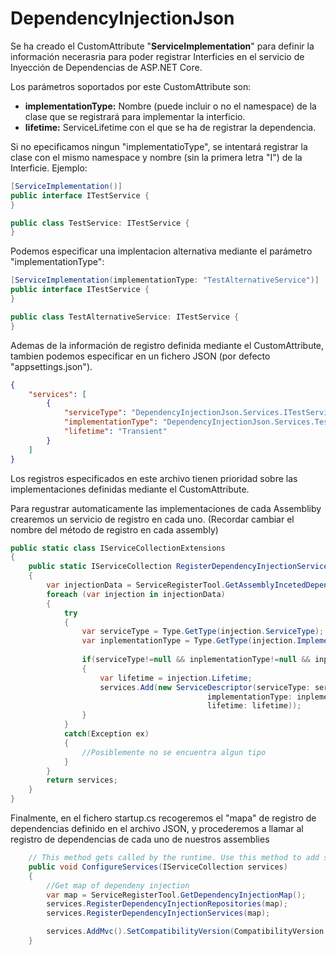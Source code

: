 ﻿# DependencyInjectionJson
Se ha creado el CustomAttribute "**ServiceImplementation**" para definir la información necerasria para poder registrar Interficies en el servicio de Inyección de Dependencias de ASP.NET Core.

Los parámetros soportados por este CustomAttribute son:
+ **implementationType:** Nombre (puede incluir o no el namespace) de la clase que se registrará para implementar la interficio.
+ **lifetime:** ServiceLifetime con el que se ha de registrar la dependencia.

Si no epecificamos ningun "implementatioType", se intentará registrar la clase con el mismo namespace y nombre (sin la primera letra "I") de la Interficie.
Ejemplo:
```csharp
[ServiceImplementation()]
public interface ITestService {
}

public class TestService: ITestService {
}
```


Podemos especificar una implentacion alternativa mediante el parámetro "implementationType":
```csharp
[ServiceImplementation(implementationType: "TestAlternativeService")]
public interface ITestService {
}

public class TestAlternativeService: ITestService {
}
```

Ademas de la información de registro definida mediante el CustomAttribute, tambien podemos especificar en un fichero JSON (por defecto "appsettings.json").

```json
{
    "services": [
        {
            "serviceType": "DependencyInjectionJson.Services.ITestService",
            "implementationType": "DependencyInjectionJson.Services.TestTerceroService",
            "lifetime": "Transient"
        }
    ]
}
```
Los registros especificados en este archivo tienen prioridad sobre las implementaciones definidas mediante el CustomAttribute.

Para regustrar automaticamente las implementaciones de cada Assembliby crearemos un servicio de registro en cada uno.
(Recordar cambiar el nombre del método de registro en cada assembly)
```csharp
public static class IServiceCollectionExtensions
{
    public static IServiceCollection RegisterDependencyInjectionServices(this IServiceCollection services, Dictionary<string, DependencyInjectionInfo> map)
    {
        var injectionData = ServiceRegisterTool.GetAssemblyIncetedDependencies("DependencyInjectionJson.Services", map);
        foreach (var injection in injectionData)
        {
            try
            {
                var serviceType = Type.GetType(injection.ServiceType);
                var inplementationType = Type.GetType(injection.ImplementationType);
                
                if(serviceType!=null && inplementationType!=null && inplementationType.GetInterfaces().Any(c => c == serviceType))
                {
                    var lifetime = injection.Lifetime;
                    services.Add(new ServiceDescriptor(serviceType: serviceType,
                                            implementationType: inplementationType,
                                            lifetime: lifetime));
                }
            }
            catch(Exception ex)
            {
                //Posiblemente no se encuentra algun tipo
            }
        }
        return services;
    }
}
```

Finalmente, en el fichero startup.cs recogeremos el "mapa" de registro de dependencias definido en el archivo JSON, y procederemos a llamar al registro de dependencias de cada uno de nuestros assemblies

```csharp
    // This method gets called by the runtime. Use this method to add services to the container.
    public void ConfigureServices(IServiceCollection services)
    {
        //Get map of dependeny injection
        var map = ServiceRegisterTool.GetDependencyInjectionMap();
        services.RegisterDependencyInjectionRepositories(map);
        services.RegisterDependencyInjectionServices(map);

        services.AddMvc().SetCompatibilityVersion(CompatibilityVersion.Version_2_1);
    }

```
